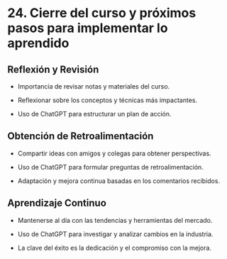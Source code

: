 # 24. Cierre del curso y próximos pasos para implementar lo aprendido

## Reflexión y Revisión

* Importancia de revisar notas y materiales del curso.

* Reflexionar sobre los conceptos y técnicas más impactantes.

* Uso de ChatGPT para estructurar un plan de acción.

## Obtención de Retroalimentación

* Compartir ideas con amigos y colegas para obtener perspectivas.

* Uso de ChatGPT para formular preguntas de retroalimentación.

* Adaptación y mejora continua basadas en los comentarios recibidos.

## Aprendizaje Continuo

* Mantenerse al día con las tendencias y herramientas del mercado.

* Uso de ChatGPT para investigar y analizar cambios en la industria.

* La clave del éxito es la dedicación y el compromiso con la mejora.